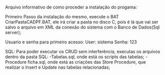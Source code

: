 Arquivo informativo de como proceder a instalação do progama:

Primeiro Passo da instalação do mesmo, execute o BAT CriarPastaCADPF.BAT, ele irá criar a pasta no disco C, pois é lá que vai ser salvo o arquivo em XML da conexão do sistema com o Banco de Dados(Sql server);

Usuario e senha para primeiro acesso:
	User: sistema
	Senha: 123

SQL: Para poder executar os CRUD sem interferência, executas os arquivos dentro da pasta         	SQL:
	-Tabelas.sql, onde está os scripts das tabelas;
	-Procedure ficha.sql, onde está as criações das Store Procedure, que realizar o
	 Insert e Update nas tabelas relacionadas;
